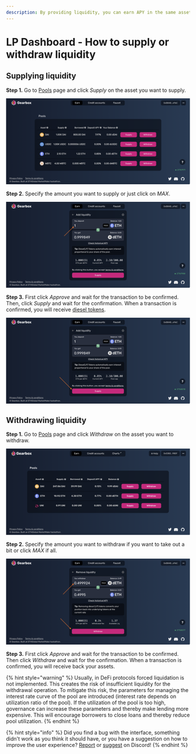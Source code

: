 ```yaml
---
description: By providing liquidity, you can earn APY in the same asset. Simple!
---
```


# LP Dashboard - How to supply or withdraw liquidity

## Supplying liquidity

**Step 1.** Go to [Pools](https://app.beta.gearbox.fi/pools) page and click _Supply_ on the asset you want to supply.

![](<../.gitbook/assets/Screenshot 2021-10-17 at 14.11.00.png>)

**Step 2.** Specify the amount you want to supply or just click on _MAX_.

![](<../.gitbook/assets/Screenshot 2021-10-17 at 14.12.35.png>)

**Step 3.** First click _Approve_ and wait for the transaction to be confirmed. Then, click _Supply_ and wait for the confirmation. When a transaction is confirmed, you will receive [diesel tokens](pools-and-apy.md#what-is-diesel-token).&#x20;

![](<../.gitbook/assets/Screenshot 2021-10-17 at 14.14.09.png>)

## Withdrawing liquidity

**Step 1.** Go to [Pools](https://app.beta.gearbox.fi/pools) page and click _Withdraw_ on the asset you want to withdraw.

![](<../.gitbook/assets/Screenshot 2021-08-02 at 14.15.36.png>)

**Step 2.** Specify the amount you want to withdraw if you want to take out a bit or click _MAX_ if all.

![](<../.gitbook/assets/Screenshot 2021-10-17 at 14.18.09.png>)

**Step 3.** First click _Approve_ and wait for the transaction to be confirmed. Then click _Withdraw_ and wait for the confirmation. When a transaction is confirmed, you will receive back your assets.

{% hint style="warning" %}
Usually, in DeFi protocols forced liquidation is not implemented. This creates the risk of insufficient liquidity for the withdrawal operation. To mitigate this risk, the parameters for managing the interest rate curve of the pool are introduced (interest rate depends on utilization ratio of the pool). If the utilization of the pool is too high, governance can increase these parameters and thereby make lending more expensive. This will encourage borrowers to close loans and thereby reduce pool utilization.
{% endhint %}

{% hint style="info" %}
Did you find a bug with the interface, something didn't work as you think it should have, or you have a suggestion on how to improve the user experience? [Report](https://discord.gg/5YuHH9tvms) or [suggest](https://discord.gg/hF3QvX2vgt) on Discord!
{% endhint %}

